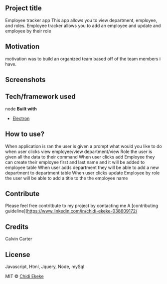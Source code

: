 ## Project title
Employee tracker app
This app allows you to view department, employee, and roles.
Employee tracker allows you to add an employee and update and employee by their role

## Motivation
motivation was to build an organized team based off of the team members i have. 

## Screenshots


## Tech/framework used
node
<b>Built with</b>
- [Electron](https://electron.atom.io)


## How to use?
When application is ran the user is given a prompt what would you like to do
when user clicks view employee/view department/view Role the user is given all the data to their command
When user clicks add Employee they can create their employee first and last name and it will be added to employee table
When user adds department they will be able to add a new department to department table
When user clicks update Employee by role the user will be able to add a title to the the employee name


## Contribute

Please feel free contritbute to my project by contacting me  A [contributing guideline](https://www.linkedin.com/in/chidi-ekeke-038609172/
## Credits
Calvin Carter

## License
Javascript, Html, Jquery, Node, mySql

MIT © [Chidi Ekeke]()
